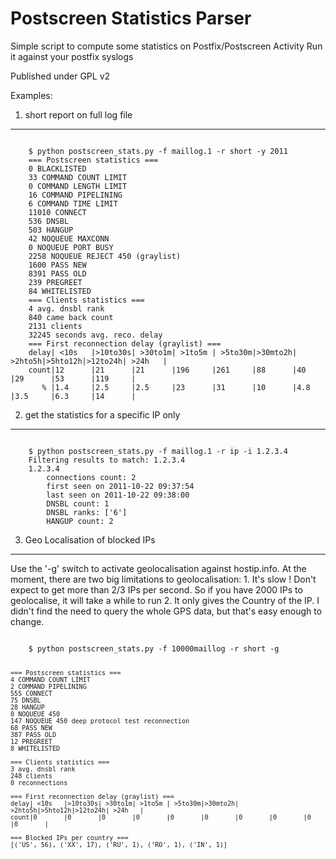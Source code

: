 Postscreen Statistics Parser
============================

Simple script to compute some statistics on Postfix/Postscreen Activity
Run it against your postfix syslogs

Published under GPL v2



Examples:

1. short report on full log file
---------------------------------
<code>
    $ python postscreen_stats.py -f maillog.1 -r short -y 2011
    === Postscreen statistics ===
    0 BLACKLISTED
    33 COMMAND COUNT LIMIT
    0 COMMAND LENGTH LIMIT
    16 COMMAND PIPELINING
    6 COMMAND TIME LIMIT
    11010 CONNECT
    536 DNSBL
    503 HANGUP
    42 NOQUEUE MAXCONN
    0 NOQUEUE PORT BUSY
    2258 NOQUEUE REJECT 450 (graylist)
    1600 PASS NEW
    8391 PASS OLD
    239 PREGREET
    84 WHITELISTED
    === Clients statistics ===
    4 avg. dnsbl rank
    840 came back count
    2131 clients
    32245 seconds avg. reco. delay
    === First reconnection delay (graylist) ===
    delay| <10s   |>10to30s| >30to1m| >1to5m | >5to30m|>30mto2h| >2hto5h|>5hto12h|>12to24h| >24h   |
    count|12      |21      |21      |196     |261     |88      |40      |29      |53      |119     |
       % |1.4     |2.5     |2.5     |23      |31      |10      |4.8     |3.5     |6.3     |14      |
</code>

2. get the statistics for a specific IP only
--------------------------------------------
<code>
    $ python postscreen_stats.py -f maillog.1 -r ip -i 1.2.3.4
    Filtering results to match: 1.2.3.4
    1.2.3.4
        connections count: 2
        first seen on 2011-10-22 09:37:54
        last seen on 2011-10-22 09:38:00
        DNSBL count: 1
        DNSBL ranks: ['6']
        HANGUP count: 2
</code>


3. Geo Localisation of blocked IPs
-----------------------------------

Use the '-g' switch to activate geolocalisation against hostip.info. At the moment, there are two big limitations to geolocalisation:
    1. It's slow ! Don't expect to get more than 2/3 IPs per second. So if you have 2000 IPs to geolocalise, it will take a while to run
    2. It only gives the Country of the IP. I didn't find the need to query the whole GPS data, but that's easy enough to change.

<code>
    $ python postscreen_stats.py -f 10000maillog -r short -g

    === Postscreen statistics ===
    4 COMMAND COUNT LIMIT
    2 COMMAND PIPELINING
    555 CONNECT
    75 DNSBL
    28 HANGUP
    0 NOQUEUE 450
    147 NOQUEUE 450 deep protocol test reconnection
    68 PASS NEW
    387 PASS OLD
    12 PREGREET
    8 WHITELISTED
    
    === Clients statistics ===
    3 avg. dnsbl rank
    248 clients
    0 reconnections
    
    === First reconnection delay (graylist) ===
    delay| <10s   |>10to30s| >30to1m| >1to5m | >5to30m|>30mto2h| >2hto5h|>5hto12h|>12to24h| >24h   |
    count|0       |0       |0       |0       |0       |0       |0       |0       |0       |0       |
    
    === Blocked IPs per country ===
    [('US', 56), ('XX', 17), ('RU', 1), ('RO', 1), ('IN', 1)]
</code>
